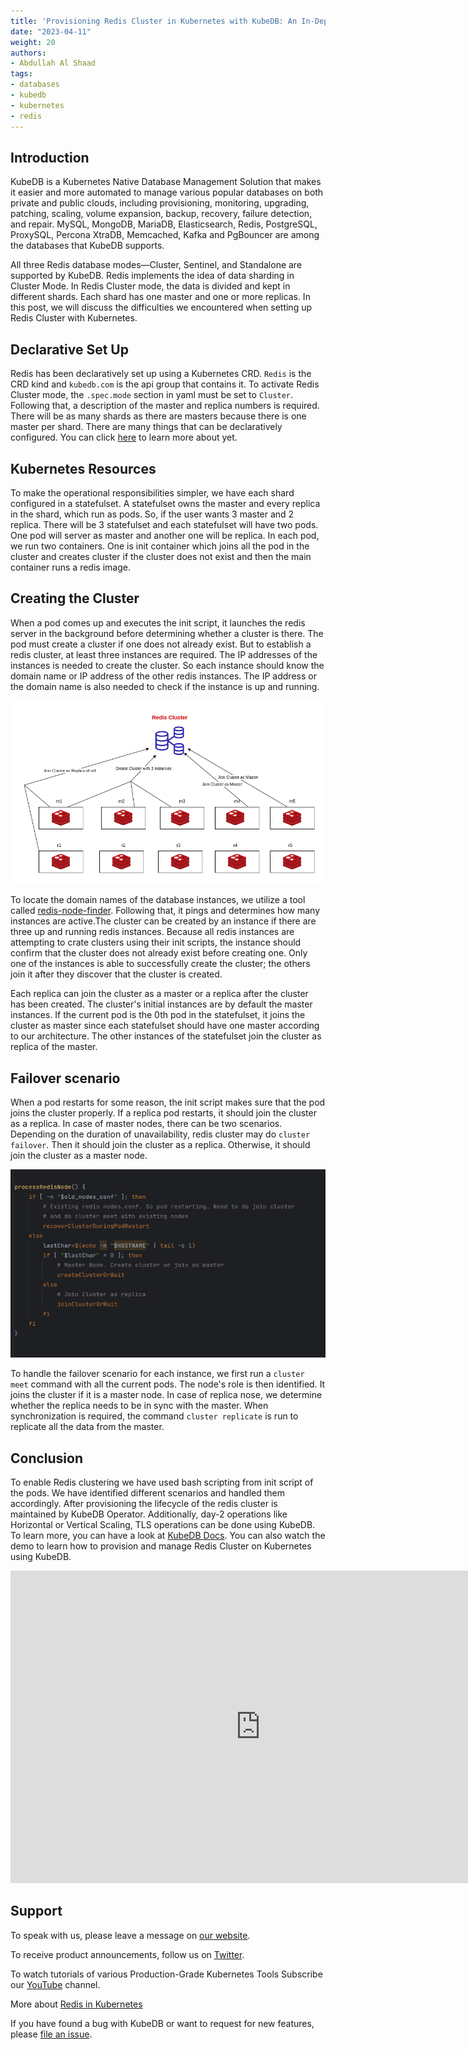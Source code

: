 ```yaml
---
title: 'Provisioning Redis Cluster in Kubernetes with KubeDB: An In-Depth Look'
date: "2023-04-11"
weight: 20
authors:
- Abdullah Al Shaad
tags:
- databases
- kubedb
- kubernetes
- redis
---
```


## Introduction

KubeDB is a Kubernetes Native Database Management Solution that makes it easier and more automated to manage various popular databases on both 
private and public clouds, including provisioning, monitoring, upgrading, patching, scaling, volume expansion, backup, recovery, failure detection,
and repair. MySQL, MongoDB, MariaDB, Elasticsearch, Redis, PostgreSQL, ProxySQL, Percona XtraDB, Memcached, Kafka and PgBouncer 
are among the databases that KubeDB supports.

All three Redis database modes—Cluster, Sentinel, and Standalone are supported by KubeDB. Redis implements the idea of data sharding in Cluster Mode.
In Redis Cluster mode, the data is divided and kept in different shards. Each shard has one master and one or more replicas.
In this post, we will discuss the difficulties we encountered when setting up Redis Cluster with Kubernetes.

## Declarative Set Up

Redis has been declaratively set up using a Kubernetes CRD. `Redis` is the CRD kind and `kubedb.com` is the api group that contains it.
To activate Redis Cluster mode, the `.spec.mode` section in yaml must be set to `Cluster`. Following that, a description of the 
master and replica numbers is required. There will be as many shards as there are masters because there is one master per shard.
There are many things that can be declaratively configured. You can click [here](https://kubedb.com/docs/v2023.02.28/guides/redis/concepts/redis/)
to learn more about yet.

## Kubernetes Resources

To make the operational responsibilities simpler, we have each shard configured in a statefulset. A statefulset owns the master and every replica in the shard, which run as pods.
So, if the user wants 3 master and 2 replica. There will be 3 statefulset and each statefulset will have two pods. One pod will server as master and another one will be replica.
In each pod, we run two containers. One is init container which joins all the pod in the cluster and creates cluster if the cluster does not exist and then the main container
runs a redis image.

## Creating the Cluster

When a pod comes up and executes the init script, it launches the redis server in the background before determining whether a cluster is there.
The pod must create a cluster if one does not already exist. But to establish a redis cluster, at least three instances are required. The IP addresses
of the instances is needed to create the cluster. So each instance should know the domain name or IP address of the other redis instances. The IP address or 
the domain name is also needed to check if the instance is up and running.

![Figure: Redis Cluster Initialization Architecture](redis-cluster-architecture.png)

To locate the domain names of the database instances, we utilize a tool called [redis-node-finder](https://github.com/kubedb/redis-node-finder).
Following that, it pings and determines how many instances are active.The cluster can be created by an instance if there are three up and running redis instances.
Because all redis instances are attempting to crate clusters using their init scripts, the instance should confirm that the cluster does not 
already exist before creating one. Only one of the instances is able to successfully create the cluster; the others join it after they discover that 
the cluster is created.

Each replica can join the cluster as a master or a replica after the cluster has been created. The cluster's initial instances are by default the master instances.
If the current pod is the 0th pod in the statefulset, it joins the cluster as master since each statefulset should have one master according to our architecture.
The other instances of the statefulset join the cluster as replica of the master.


## Failover scenario

When a pod restarts for some reason, the init script makes sure that the pod joins the cluster properly. If a replica pod restarts, it should join the cluster as a replica.
In case of master nodes, there can be two scenarios. Depending on the duration of unavailability, redis cluster may do `cluster failover`. Then it should join the cluster as a replica.
Otherwise, it should join the cluster as a master node.

![Figure: Redis Cluster Initialization](redis-cluster-script.png)

To handle the failover scenario for each instance, we first run a `cluster meet` command with all the current pods. The node's role is then identified.
It joins the cluster if it is a master node. In case of replica nose, we determine whether the replica needs to be in sync with the master.
When synchronization is required, the command `cluster replicate` is run to replicate all the data from the master.


## Conclusion

To enable Redis clustering we have used bash scripting from init script of the pods. We have identified different scenarios and handled them accordingly. 
After provisioning the lifecycle of the redis cluster is maintained by KubeDB Operator.
Additionally,  day-2 operations like Horizontal or Vertical Scaling, TLS operations can be done using KubeDB. To learn more, 
you can have a look at [KubeDB Docs](https://kubedb.com/kubernetes/databases/run-and-manage-redis-on-kubernetes/). 
You can also watch the demo to learn how to provision and manage Redis Cluster on Kubernetes using KubeDB.

<iframe width="800" height="500" src="https://www.youtube.com/embed/J7QI4EzuOVY" title="YouTube video player" frameborder="0" allow="accelerometer; autoplay; clipboard-write; encrypted-media; gyroscope; picture-in-picture" allowfullscreen></iframe>



## Support


To speak with us, please leave a message on [our website](https://appscode.com/contact/).

To receive product announcements, follow us on [Twitter](https://twitter.com/KubeDB).

To watch tutorials of various Production-Grade Kubernetes Tools Subscribe our [YouTube](https://www.youtube.com/c/AppsCodeInc/) channel.

More about [Redis in Kubernetes](https://kubedb.com/kubernetes/databases/run-and-manage-redis-on-kubernetes/)

If you have found a bug with KubeDB or want to request for new features, please [file an issue](https://github.com/kubedb/project/issues/new).
